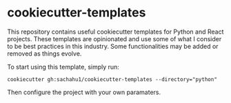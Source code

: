 # cookiecutter-templates

This repository contains useful cookiecutter templates for Python and React projects. These templates are opinionated
and use some of what I consider to be best practices in this industry. Some 
functionalities may be added or removed as things evolve.

To start using this template, simply run:
```shell
cookiecutter gh:sachahu1/cookiecutter-templates --directory="python"
```
Then configure the project with your own paramaters.
